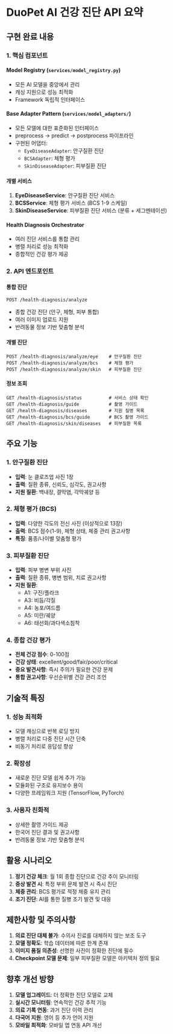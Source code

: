 # DuoPet AI 건강 진단 API 요약

## 구현 완료 내용

### 1. 핵심 컴포넌트

#### Model Registry (`services/model_registry.py`)
- 모든 AI 모델을 중앙에서 관리
- 캐싱 지원으로 성능 최적화
- Framework 독립적 인터페이스

#### Base Adapter Pattern (`services/model_adapters/`)
- 모든 모델에 대한 표준화된 인터페이스
- preprocess → predict → postprocess 파이프라인
- 구현된 어댑터:
  - `EyeDiseaseAdapter`: 안구질환 진단
  - `BCSAdapter`: 체형 평가
  - `SkinDiseaseAdapter`: 피부질환 진단

#### 개별 서비스
1. **EyeDiseaseService**: 안구질환 진단 서비스
2. **BCSService**: 체형 평가 서비스 (BCS 1-9 스케일)
3. **SkinDiseaseService**: 피부질환 진단 서비스 (분류 + 세그멘테이션)

#### Health Diagnosis Orchestrator
- 여러 진단 서비스를 통합 관리
- 병렬 처리로 성능 최적화
- 종합적인 건강 평가 제공

### 2. API 엔드포인트

#### 통합 진단
```
POST /health-diagnosis/analyze
```
- 종합 건강 진단 (안구, 체형, 피부 통합)
- 여러 이미지 업로드 지원
- 반려동물 정보 기반 맞춤형 분석

#### 개별 진단
```
POST /health-diagnosis/analyze/eye    # 안구질환 진단
POST /health-diagnosis/analyze/bcs    # 체형 평가
POST /health-diagnosis/analyze/skin   # 피부질환 진단
```

#### 정보 조회
```
GET /health-diagnosis/status          # 서비스 상태 확인
GET /health-diagnosis/guide           # 촬영 가이드
GET /health-diagnosis/diseases        # 지원 질병 목록
GET /health-diagnosis/bcs/guide       # BCS 촬영 가이드
GET /health-diagnosis/skin/diseases   # 피부질환 목록
```

## 주요 기능

### 1. 안구질환 진단
- **입력**: 눈 클로즈업 사진 1장
- **출력**: 질환 종류, 신뢰도, 심각도, 권고사항
- **지원 질환**: 백내장, 결막염, 각막궤양 등

### 2. 체형 평가 (BCS)
- **입력**: 다양한 각도의 전신 사진 (이상적으로 13장)
- **출력**: BCS 점수(1-9), 체형 상태, 체중 관리 권고사항
- **특징**: 품종/나이별 맞춤형 평가

### 3. 피부질환 진단
- **입력**: 피부 병변 부위 사진
- **출력**: 질환 종류, 병변 범위, 치료 권고사항
- **지원 질환**: 
  - A1: 구진/플라크
  - A3: 비듬/각질
  - A4: 농포/여드름
  - A5: 미란/궤양
  - A6: 태선화/과다색소침착

### 4. 종합 건강 평가
- **전체 건강 점수**: 0-100점
- **건강 상태**: excellent/good/fair/poor/critical
- **중요 발견사항**: 즉시 주의가 필요한 건강 문제
- **통합 권고사항**: 우선순위별 건강 관리 조언

## 기술적 특징

### 1. 성능 최적화
- 모델 캐싱으로 반복 로딩 방지
- 병렬 처리로 다중 진단 시간 단축
- 비동기 처리로 응답성 향상

### 2. 확장성
- 새로운 진단 모델 쉽게 추가 가능
- 모듈화된 구조로 유지보수 용이
- 다양한 프레임워크 지원 (TensorFlow, PyTorch)

### 3. 사용자 친화적
- 상세한 촬영 가이드 제공
- 한국어 진단 결과 및 권고사항
- 반려동물 정보 기반 맞춤형 분석

## 활용 시나리오

1. **정기 건강 체크**: 월 1회 종합 진단으로 건강 추이 모니터링
2. **증상 발견 시**: 특정 부위 문제 발견 시 즉시 진단
3. **체중 관리**: BCS 평가로 적정 체중 유지 관리
4. **조기 진단**: AI를 통한 질병 조기 발견 및 대응

## 제한사항 및 주의사항

1. **의료 진단 대체 불가**: 수의사 진료를 대체하지 않는 보조 도구
2. **모델 정확도**: 학습 데이터에 따른 한계 존재
3. **이미지 품질 의존성**: 선명한 사진이 정확한 진단에 필수
4. **Checkpoint 모델 문제**: 일부 피부질환 모델은 아키텍처 정의 필요

## 향후 개선 방향

1. **모델 업그레이드**: 더 정확한 진단 모델로 교체
2. **실시간 모니터링**: 연속적인 건강 추적 기능
3. **의료 기록 연동**: 과거 진단 이력 관리
4. **다국어 지원**: 영어 등 추가 언어 지원
5. **모바일 최적화**: 모바일 앱 연동 API 개선